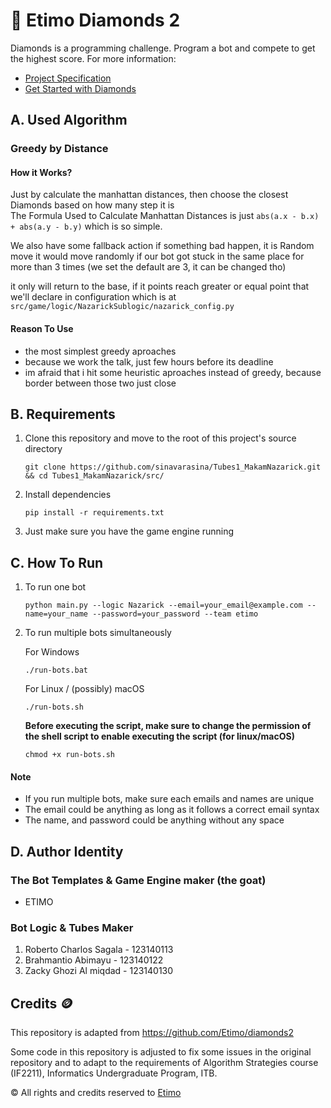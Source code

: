 # 💎 Etimo Diamonds 2

Diamonds is a programming challenge. Program a bot and compete to get the highest score. For more information:

- [Project Specification](https://docs.google.com/document/d/13cbmMVXviyu8eKQ6heqgDzt4JNNMeAZO/edit)
- [Get Started with Diamonds](https://docs.google.com/document/d/1L92Axb89yIkom0b24D350Z1QAr8rujvHof7-kXRAp7c/edit)

## A. Used Algorithm

### Greedy by Distance

#### How it Works?

Just by calculate the manhattan distances, then choose the closest Diamonds based on how many step it is\
The Formula Used to Calculate Manhattan Distances is just
    ```
abs(a.x - b.x) + abs(a.y - b.y)
    ```
 which is so simple.

We also have some fallback action if something bad happen, it is Random move
it would move randomly if our bot got stuck in the same place for more than 3 times (we set the default are 3, it can be changed tho)

it only will return to the base, if it points reach greater or equal point that we'll declare in configuration which is at
    ```
src/game/logic/NazarickSublogic/nazarick_config.py
    ```

#### Reason To Use

- the most simplest greedy aproaches
- because we work the talk, just few hours before its deadline
- im afraid that i hit some heuristic aproaches instead of greedy, because border between those two just close

## B. Requirements

1. Clone this repository and move to the root of this project's source directory

    ```
    git clone https://github.com/sinavarasina/Tubes1_MakamNazarick.git && cd Tubes1_MakamNazarick/src/
    ```

2. Install dependencies

    ```
    pip install -r requirements.txt

3. Just make sure you have the game engine running

## C. How To Run

1. To run one bot

    ```
    python main.py --logic Nazarick --email=your_email@example.com --name=your_name --password=your_password --team etimo
    ```

2. To run multiple bots simultaneously

    For Windows

    ```
    ./run-bots.bat
    ```

    For Linux / (possibly) macOS

    ```
    ./run-bots.sh
    ```

    <b>Before executing the script, make sure to change the permission of the shell script to enable executing the script (for linux/macOS)</b>

    ```
    chmod +x run-bots.sh
    ```

#### Note

- If you run multiple bots, make sure each emails and names are unique
- The email could be anything as long as it follows a correct email syntax
- The name, and password could be anything without any space

## D. Author Identity

### The Bot Templates & Game Engine maker (the goat)

- ETIMO

### Bot Logic & Tubes Maker

1. Roberto Charlos Sagala      - 123140113
2. Brahmantio Abimayu          - 123140122
3. Zacky Ghozi Al miqdad       - 123140130

## Credits 🪙

This repository is adapted from <https://github.com/Etimo/diamonds2>

Some code in this repository is adjusted to fix some issues in the original repository and to adapt to the requirements of Algorithm Strategies course (IF2211), Informatics Undergraduate Program, ITB.

©️ All rights and credits reserved to [Etimo](https://github.com/Etimo)
